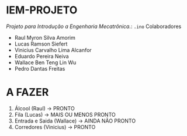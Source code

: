 # IEM-PROJETO
*Projeto para Introdução a Engenharia Mecatrônica.*: 	`.ino`
Colaboradores
- Raul Myron Silva Amorim
- Lucas Ramson Siefert
- Vinicius Carvalho Lima Alcanfor
- Eduardo Pereira Neiva
- Wallace Ben Teng Lin Wu
- Pedro Dantas Freitas

# A FAZER

1. Álcool (Raul) -> PRONTO
2. Fila (Lucas) -> MAIS OU MENOS PRONTO
3. Entrada e Saida (Wallace) -> AINDA NÃO PRONTO
4. Corredores (Vinicius) -> PRONTO
